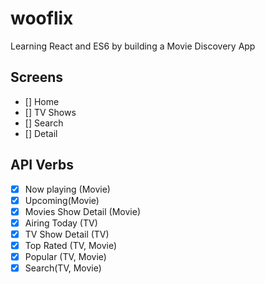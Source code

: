 # wooflix

Learning React and ES6 by building a Movie Discovery App

## Screens

- [] Home
- [] TV Shows
- [] Search
- [] Detail

## API Verbs

- [x] Now playing (Movie)
- [x] Upcoming(Movie)
- [x] Movies Show Detail (Movie)
- [x] Airing Today (TV)
- [x] TV Show Detail (TV)
- [x] Top Rated (TV, Movie)
- [x] Popular (TV, Movie)
- [x] Search(TV, Movie)